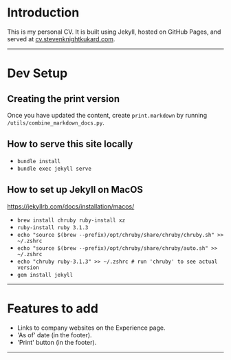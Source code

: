 # Introduction

This is my personal CV. It is built using Jekyll, hosted on GitHub Pages, and served at [cv.stevenknightkukard.com](https://cv.stevenknightkukard.com).

---

# Dev Setup

## Creating the print version
Once you have updated the content, create `print.markdown` by running `/utils/combine_markdown_docs.py`.

## How to serve this site locally
- `bundle install`
- `bundle exec jekyll serve`

## How to set up Jekyll on MacOS
https://jekyllrb.com/docs/installation/macos/
- `brew install chruby ruby-install xz`
- `ruby-install ruby 3.1.3`
- `echo "source $(brew --prefix)/opt/chruby/share/chruby/chruby.sh" >> ~/.zshrc`
- `echo "source $(brew --prefix)/opt/chruby/share/chruby/auto.sh" >> ~/.zshrc`
- `echo "chruby ruby-3.1.3" >> ~/.zshrc # run 'chruby' to see actual version`
- `gem install jekyll`

---

# Features to add

- Links to company websites on the Experience page. 
- 'As of' date (in the footer).
- 'Print' button (in the footer).

---